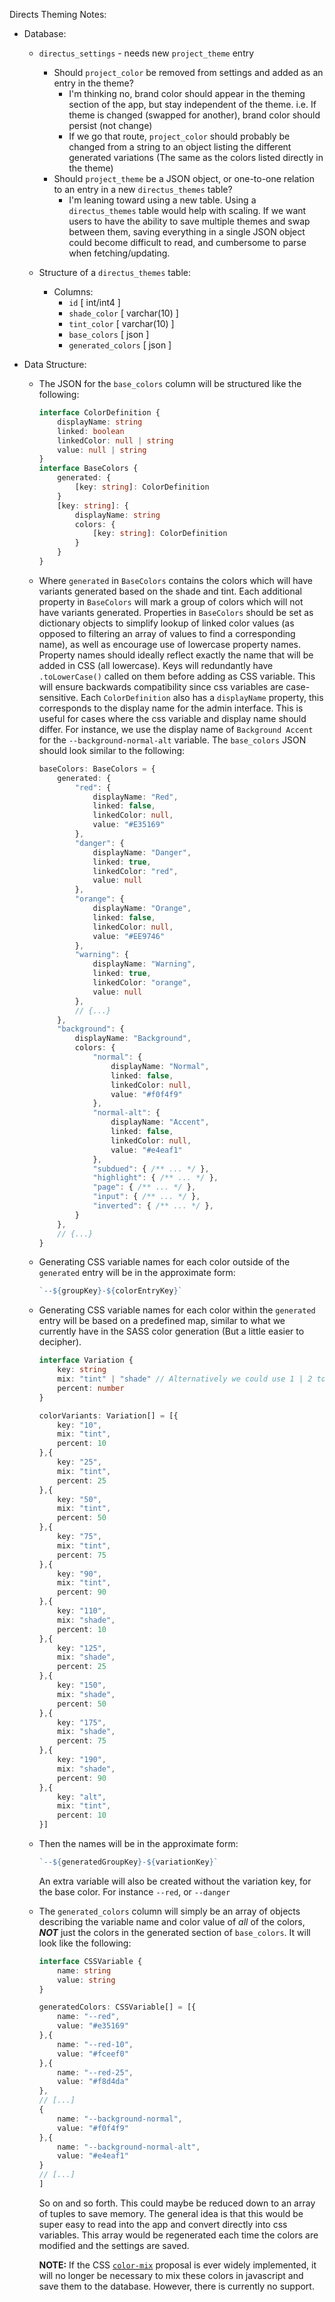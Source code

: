Directs Theming Notes:

- Database:
	- `directus_settings` - needs new `project_theme` entry
		- Should `project_color` be removed from settings and added as an entry in the theme?
			- I'm thinking no, brand color should appear in the theming section of the app, but stay independent of the theme. i.e. If theme is changed (swapped for another), brand color should persist (not change)
			- If we go that route, `project_color` should probably be changed from a string to an object listing the different generated variations (The same as the colors listed directly in the theme)
		- Should `project_theme` be a JSON object, or one-to-one relation to an entry in a new `directus_themes` table?
			- I'm leaning toward using a new table. Using a `directus_themes` table would help with scaling. If we want users to have the ability to save multiple themes and swap between them, saving everything in a single JSON object could become difficult to read, and cumbersome to parse when fetching/updating.

	- Structure of a `directus_themes` table:
		- Columns:
			- `id` [ int/int4 ]
			- `shade_color` [ varchar(10) ]
			- `tint_color` [ varchar(10) ]
			- `base_colors` [ json ]
			- `generated_colors` [ json ]

- Data Structure:

	- The JSON for the `base_colors` column will be structured like the following:
		```typescript
		interface ColorDefinition {
			displayName: string
			linked: boolean
			linkedColor: null | string
			value: null | string
		}
		interface BaseColors {
			generated: {
				[key: string]: ColorDefinition
			}
			[key: string]: {
				displayName: string
				colors: {
					[key: string]: ColorDefinition
				}
			}
		}
		```
	- Where `generated` in `BaseColors` contains the colors which will have variants generated based on the shade and tint. Each additional property in `BaseColors` will mark a group of colors which will not have variants generated. Properties in `BaseColors` should be set as dictionary objects to simplify lookup of linked color values (as opposed to filtering an array of values to find a corresponding name), as well as encourage use of lowercase property names. Property names should ideally reflect exactly the name that will be added in CSS (all lowercase). Keys will redundantly have `.toLowerCase()` called on them before adding as CSS variable. This will ensure backwards compatibility since css variables are case-sensitive. Each `ColorDefinition` also has a `displayName` property, this corresponds to the display name for the admin interface. This is useful for cases where the css variable and display name should differ. For instance, we use the display name of `Background Accent` for the `--background-normal-alt` variable. The `base_colors` JSON should look similar to the following:
		```typescript
		baseColors: BaseColors = {
			generated: {
				"red": {
					displayName: "Red",
					linked: false,
					linkedColor: null,
					value: "#E35169"
				},
				"danger": {
					displayName: "Danger",
					linked: true,
					linkedColor: "red",
					value: null
				},
				"orange": {
					displayName: "Orange",
					linked: false,
					linkedColor: null,
					value: "#EE9746"
				},
				"warning": {
					displayName: "Warning",
					linked: true,
					linkedColor: "orange",
					value: null
				},
				// {...}
			},
			"background": {
				displayName: "Background",
				colors: {
					"normal": {
						displayName: "Normal",
						linked: false,
						linkedColor: null,
						value: "#f0f4f9"
					},
					"normal-alt": {
						displayName: "Accent",
						linked: false,
						linkedColor: null,
						value: "#e4eaf1"
					},
					"subdued": { /** ... */ },
					"highlight": { /** ... */ },
					"page": { /** ... */ },
					"input": { /** ... */ },
					"inverted": { /** ... */ },
				}
			},
			// {...}
		}
		```
	- Generating CSS variable names for each color outside of the `generated` entry will be in the approximate form:
		```typescript
		`--${groupKey}-${colorEntryKey}`
		```
	- Generating CSS variable names for each color within the `generated` entry will be based on a predefined map, similar to what we currently have in the SASS color generation (But a little easier to decipher).
		```typescript
		interface Variation {
			key: string
			mix: "tint" | "shade" // Alternatively we could use 1 | 2 to save memory
			percent: number
		}

		colorVariants: Variation[] = [{
			key: "10",
			mix: "tint",
			percent: 10
		},{
			key: "25",
			mix: "tint",
			percent: 25
		},{
			key: "50",
			mix: "tint",
			percent: 50
		},{
			key: "75",
			mix: "tint",
			percent: 75
		},{
			key: "90",
			mix: "tint",
			percent: 90
		},{
			key: "110",
			mix: "shade",
			percent: 10
		},{
			key: "125",
			mix: "shade",
			percent: 25
		},{
			key: "150",
			mix: "shade",
			percent: 50
		},{
			key: "175",
			mix: "shade",
			percent: 75
		},{
			key: "190",
			mix: "shade",
			percent: 90
		},{
			key: "alt",
			mix: "tint",
			percent: 10
		}]
		```

	- Then the names will be in the approximate form:
		```typescript
		`--${generatedGroupKey}-${variationKey}`
		```
		An extra variable will also be created without the variation key, for the base color. For instance `--red`, or `--danger`
	- The `generated_colors` column will simply be an array of objects describing the variable name and color value of *all* of the colors, ***NOT*** just the colors in the generated section of `base_colors`. It will look like the following:
		```typescript
		interface CSSVariable {
			name: string
			value: string
		}

		generatedColors: CSSVariable[] = [{
			name: "--red",
			value: "#e35169"
		},{
			name: "--red-10",
			value: "#fceef0"
		},{
			name: "--red-25",
			value: "#f8d4da"
		},
		// [...]
		{
			name: "--background-normal",
			value: "#f0f4f9"
		},{
			name: "--background-normal-alt",
			value: "#e4eaf1"
		}
		// [...]
		]
		```
		So on and so forth. This could maybe be reduced down to an array of tuples to save memory. The general idea is that this would be super easy to read into the app and convert directly into css variables. This array would be regenerated each time the colors are modified and the settings are saved.

		**NOTE:** If the CSS [`color-mix`](https://developer.mozilla.org/en-US/docs/Web/CSS/color_value/color-mix()) proposal is ever widely implemented, it will no longer be necessary to mix these colors in javascript and save them to the database. However, there is currently no support.


